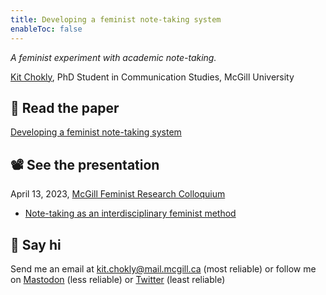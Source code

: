 ```yaml
---
title: Developing a feminist note-taking system
enableToc: false
---
```


*A feminist experiment with academic note-taking.*

[Kit Chokly](https://kitchokly.com), PhD Student in Communication Studies, McGill University

## 📖 Read the paper

[Developing a feminist note-taking system](Developing%20a%20feminist%20note-taking%20system.md)

## 📽️ See the presentation

April 13, 2023, [McGill Feminist Research Colloquium](https://frcmcgill.blogspot.com/p/2023-schedule-and-abstracts.html)

* [Note-taking as an interdisciplinary feminist method](%F0%9F%93%BD%EF%B8%8F1.0%20Note-taking%20as%20an%20interdisciplinary%20feminist%20method.md)

## 👋 Say hi

Send me an email at kit.chokly@mail.mcgill.ca (most reliable) or follow me on [Mastodon](https://zirk.us/@kitchokly) (less reliable) or [Twitter](https://twitter.com/kitchokly) (least reliable)
